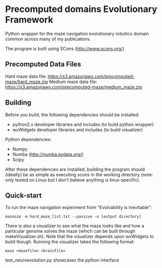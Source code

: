 Precomputed domains Evolutionary Framework
==========================================

Python wrapper for the maze navigation evolutionary robotics domain common across many of my publications.

The program is built using SCons (http://www.scons.org/)

Precomputed Data Files
----------------------

Hard maze data file: https://s3.amazonaws.com/precomputed-maze/hard_maze.zip
Medium maze data file: https://s3.amazonaws.com/precomputed-maze/medium_maze.zip

Building
--------

Before you build, the following dependencies should be installed:
* python2.x developer libraries and includes (to build python wrapper)
* wxWidgets developer libraries and includes (to build visualizer)

Python dependencies:
* Numpy
* Numba (http://numba.pydata.org/)
* Scipy 

After these dependencies are installed, building the program should (ideally) be as simple as executing scons in the working directory (note: only tested on Linux but I don't believe anything is linux-specific).

Quick-start
-----------

To run the maze navigation experiment from "Evolvability is Inevitable":

    mazesim -m hard_maze_list.txt --passive -o [output directory]

There is also a visualizer to see what the maze looks like and how a particular genome solves the maze (which can be built through makeVisualizer.sh). Note that the visualizer depends upon wxWidgets to build though. Running the visualizer takes the following format:

    maze <mazefile> <brainfile>

test\_neuroevolution.py showcases the python interface
